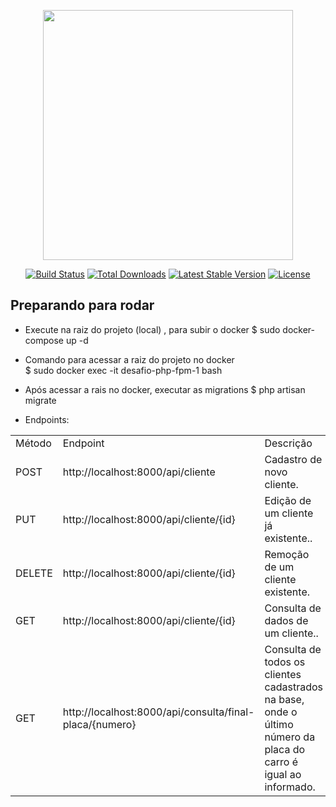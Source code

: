 <p align="center"><a href="https://laravel.com" target="_blank"><img src="https://raw.githubusercontent.com/laravel/art/master/logo-lockup/5%20SVG/2%20CMYK/1%20Full%20Color/laravel-logolockup-cmyk-red.svg" width="400"></a></p>

<p align="center">
<a href="https://travis-ci.org/laravel/framework"><img src="https://travis-ci.org/laravel/framework.svg" alt="Build Status"></a>
<a href="https://packagist.org/packages/laravel/framework"><img src="https://img.shields.io/packagist/dt/laravel/framework" alt="Total Downloads"></a>
<a href="https://packagist.org/packages/laravel/framework"><img src="https://img.shields.io/packagist/v/laravel/framework" alt="Latest Stable Version"></a>
<a href="https://packagist.org/packages/laravel/framework"><img src="https://img.shields.io/packagist/l/laravel/framework" alt="License"></a>
</p>

## Preparando para rodar

- Execute na raiz do projeto (local) , para subir o docker
 $ sudo docker-compose up -d 

- Comando para acessar a raiz do projeto no docker                           
 $ sudo docker exec -it desafio-php-fpm-1  bash   

- Após acessar a rais no docker, executar as migrations
 $ php artisan migrate

* Endpoints:
<table>
    <tr>
       <td>Método</td>   	
       <td>Endpoint</td>    	
       <td>Descrição</td>
    </tr>
    <tr>
       <td>POST</td>   	
       <td>http://localhost:8000/api/cliente</td>    	
       <td>Cadastro de novo cliente.</td>
    </tr>
    <tr>
       <td>PUT	</td>   	
       <td>http://localhost:8000/api/cliente/{id}</td>    	
       <td>Edição de um cliente já existente..</td>
    </tr>
    <tr>
       <td>DELETE	</td>   	
       <td>http://localhost:8000/api/cliente/{id}</td>    	
       <td>Remoção de um cliente existente.</td>
    </tr>
    <tr>
       <td>GET	</td>   	
       <td>http://localhost:8000/api/cliente/{id}</td>    	
       <td>Consulta de dados de um cliente..</td>
    </tr>
    <tr>
       <td>GET	</td>   	
       <td>http://localhost:8000/api/consulta/final-placa/{numero}</td>    	
       <td>Consulta de todos os clientes cadastrados na base, onde o último número da placa do carro é igual ao informado.</td>
    </tr>
</table>	